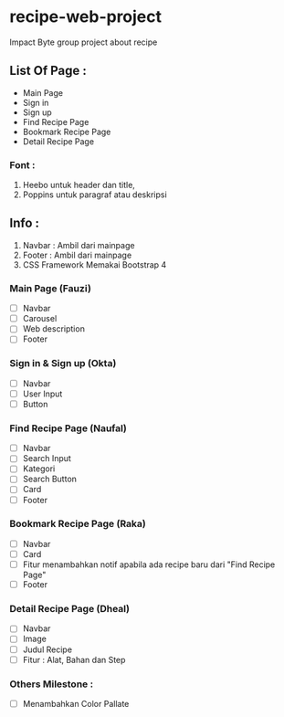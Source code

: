 # recipe-web-project
Impact Byte group project about recipe

## List Of Page : 
* Main Page
* Sign in
* Sign up
* Find Recipe Page
* Bookmark Recipe Page
* Detail Recipe Page

### Font :
1. Heebo untuk header dan title, 
1. Poppins untuk paragraf atau deskripsi

## Info :
1. Navbar : Ambil dari mainpage 
1. Footer : Ambil dari mainpage
1. CSS Framework Memakai Bootstrap 4
        

### Main Page (Fauzi)
- [ ] Navbar 
- [ ] Carousel
- [ ] Web description 
- [ ] Footer

### Sign in & Sign up (Okta)
- [ ] Navbar 
- [ ] User Input
- [ ] Button 

### Find Recipe Page (Naufal)
- [ ] Navbar
- [ ] Search Input
- [ ] Kategori 
- [ ] Search Button 
- [ ] Card 
- [ ] Footer

### Bookmark Recipe Page (Raka)
- [ ] Navbar
- [ ] Card
- [ ] Fitur menambahkan notif apabila ada recipe baru dari "Find Recipe Page"
- [ ] Footer

### Detail Recipe Page (Dheal)
- [ ] Navbar
- [ ] Image
- [ ] Judul Recipe 
- [ ] Fitur : Alat, Bahan dan Step 

### Others Milestone :
- [ ] Menambahkan Color Pallate
